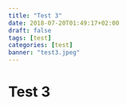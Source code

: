 ```yaml
---
title: "Test 3"
date: 2018-07-20T01:49:17+02:00
draft: false
tags: [test]
categories: [test]
banner: "test3.jpeg"
---
```

# Test 3
